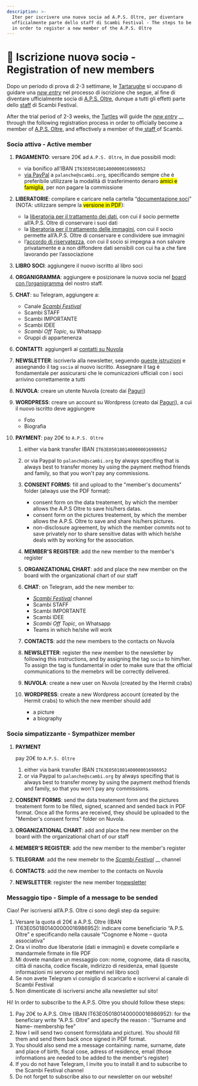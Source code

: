 ```yaml
---
description: >-
  Iter per iscrivere unə nuovə sociə ad A.P.S. Oltre, per diventare
  ufficialmente parte dello staff di Scambi Festival - The steps to be followed
  in order to register a new member of the A.P.S. Oltre
---
```


# 📩 Iscrizione nuovə sociə - Registration of new members

Dopo un periodo di prova di 2-3 settimane, le [Tartarughe](../base-knowledge/staff/teams.md#tartarughe) si occupano di guidare una [_new entry_](../base-knowledge/staff/new-entry.md) nel processo di iscrizione che segue, al fine di diventare ufficialmente sociə di [A.P.S. Oltre](./), dunque a tutti gli effetti parte dello [staff](../base-knowledge/staff/) di Scambi Festival.

After the trial period of 2-3 weeks, the [Turtles](../base-knowledge/staff/teams.md#tartarughe) will guide the [_new entry_](../base-knowledge/staff/new-entry.md) __ through the following registration process in order to officially become a member of [A.P.S. Oltre](./), and effectively a member of the[ staff ](../base-knowledge/staff/)of Scambi. &#x20;

### Sociə attivə - Active member&#x20;

1. **PAGAMENTO**: versare 20€ ad `A.P.S. Oltre`, in due possibili modi:
   * via bonifico all’IBAN `IT63E0501801400000016986952`
   * [via PayPal](https://manuale.scambi.org/paypal.me/apsoltre) a `palanche@scambi.org`, specificando sempre che è preferibile utilizzare la modalità di trasferimento denaro <mark style="background-color:yellow;">amici e famiglia</mark>, per non pagare la commissione
2. **LIBERATORIE**: compilare e caricare nella cartella “[documentazione soci](https://nuvola.scambi.org/f/118956)” (NOTA: utilizzare sempre la <mark style="background-color:yellow;">versione in PDF</mark>):
   * la [liberatoria per il trattamento dei dati](https://nuvola.scambi.org/s/RHPnZDRwJGAemtq), con cui il socio permette all’A.P.S. Oltre di conservare i suoi dati
   * la [liberatoria per il trattamento delle immagini](https://nuvola.scambi.org/s/RHPnZDRwJGAemtq), con cui il socio permette all’A.P.S. Oltre di conservare e condividere sue immagini
   * l’[accordo di riservatezza](https://nuvola.scambi.org/s/fkSYNNW7c9idwoq), con cui il socio si impegna a non salvare privatamente e a non diffondere dati sensibili con cui ha a che fare lavorando per l’associazione
3. **LIBRO SOCI**: aggiungere il nuovo iscritto al libro soci
4. **ORGANIGRAMMA**: aggiungere e posizionare lə nuovə sociə nel [board con l’organigramma](https://excalidraw.com/#room=070376fd2cc858d3ca9d,2ni3CTKNyeORDgZADqthww) del nostro staff.
5. **CHAT**: su Telegram, aggiungere a:
   * Canale [_Scambi Festival_](https://t.me/scambifestival)
   * Scambi STAFF
   * Scambi IMPORTANTE
   * Scambi IDEE
   * _Scambi Off Topic_, su Whatsapp
   * Gruppi di appartenenza
6. **CONTATTI**: aggiungerli ai [contatti su Nuvola](https://nuvola.scambi.org/apps/contacts)
7. **NEWSLETTER**: iscriverlə alla newsletter, seguendo [queste istruzioni](../base-knowledge/piattaforme-e-strumenti/buttondown.md) e assegnando il tag `sociə` al nuovo iscritto. Assegnare il tag è fondamentale per assicurarsi che le comunicazioni ufficiali con i soci arrivino correttamente a tutti
8. **NUVOLA**: creare un utente Nuvola (creato dai [Paguri](../base-knowledge/staff/teams.md#paguri))
9.  **WORDPRESS**: creare un account su Wordpress (creato dai [Paguri](../base-knowledge/staff/teams.md#paguri)), a cui il nuovo iscritto deve aggiungere

    * Foto
    * Biografia





1. **PAYMENT**: pay 20€ to  `A.P.S. Oltre`
   1. either via bank transfer IBAN `IT63E0501801400000016986952`
   2. or via Paypal to `palanche@scambi.org` by always specifing that is always best to transfer money by using the payment method friends and family, so that you won't pay any commissions.&#x20;
   3. **CONSENT FORMS**: fill and upload to the "member's documents" folder (always use the PDF format):
      * consent form on the data treatement, by which the member allows the A.P.S Oltre to save his/hers datas.&#x20;
      * consent form on the pictures treatement, by which the member allows the A.P.S. Oltre to save and share his/hers pictures.&#x20;
      * non-disclosure agreement, by which the member commits not to save privately nor to share sensitive datas with which he/she deals with by working for the association.&#x20;
   4. **MEMBER'S REGISTER**: add the new member to the member's register&#x20;
   5. **ORGANIZATIONAL CHART**: add and place the new member on the board with the organizational chart of our staff&#x20;
   6. **CHAT**: on Telegram, add the new member to:
      * [_Scambi Festival_](https://t.me/scambifestival) channel&#x20;
      * Scambi STAFF
      * Scambi IMPORTANTE
      * Scambi IDEE
      * _Scambi Off Topic_, on Whatsapp&#x20;
      * Teams in which he/she will work&#x20;
   7. **CONTACTS**: add the new members to the contacts on Nuvola&#x20;
   8. **NEWSLETTER**: register the new member to the newsletter by following this instructions, and by assigning the tag `sociə` to him/her. To assign the tag is fundamental in oder to make sure that the official communications to the memebrs will be correctly delivered. &#x20;
   9. **NUVOLA**: create a new user on Nuvola (created by the Hermit crabs)
   10. **WORDPRESS**: create a new Wordpress account (created by the Hermit crabs) to which the new member should add

       * a picture&#x20;
       * a biography&#x20;



### Sociə simpatizzante - Sympathizer member&#x20;

1.  **PAYMENT** &#x20;

    &#x20;pay 20€ to  `A.P.S. Oltre`

    1. either via bank transfer IBAN `IT63E0501801400000016986952`
    2. or via Paypal to `palanche@scambi.org` by always specifing that is always best to transfer money by using the payment method friends and family, so that you won't pay any commissions.&#x20;
2. **CONSENT FORMS**: send the data treatement form and the pictures treatement form to be filled, signed, scanned and sended back in PDF format. Once all the forms are received, they should be uploaded to the "Member's consent forms" folder on Nuvola.&#x20;
3. **ORGANIZATIONAL CHART**: add and place the new member on the board with the organizational chart of our staff&#x20;
4. **MEMBER'S REGISTER**: add the new member to the member's register
5. **TELEGRAM**: add the new memebr to the [_Scambi Festival_](https://t.me/scambifestival) __ channel&#x20;
6. **CONTACTS**: add the new member to the contacts on Nuvola&#x20;
7. **NEWSLETTER**:  register the new member to[newsletter](https://buttondown.email/scambi)





### Messaggio tipo - Simple of a message to be sended

Ciao! Per iscriversi all’A.P.S. Oltre ci sono degli step da seguire:

1. Versare la quota di 20€ a A.P.S. Oltre (IBAN IT63E0501801400000016986952): indicare come beneficiario “A.P.S. Oltre” e specificando nella causale “Cognome e Nome – quota associativa”
2. Ora vi inoltro due liberatorie (dati e immagini) e dovete compilarle e mandarmele firmate in file PDF
3. Mi dovete mandare un messaggio con: nome, cognome, data di nascita, città di nascita, codice fiscale, indirizzo di residenza, email (queste informazioni mi servono per mettervi nel libro soci)
4. Se non avete Telegram vi consiglio di scaricarlo e iscrivervi al canale di Scambi Festival
5. Non dimenticate di iscriversi anche alla newsletter sul sito!



Hi! In order to subscribe to the A.P.S. Oltre you should follow these steps:&#x20;

1. Pay 20€ to A.P.S. Oltre (IBAN IT63E0501801400000016986952): for the beneficiary write “A.P.S. Oltre” and specify the reason : “Surname and Name– membership fee"
2. Now I will send two consent forms(data and picture). You should fill them and send them back once signed in PDF format.&#x20;
3. You should also send me a message containing: name, surname, date and place of birth, fiscal cose, adress of residence, email (those informations are needed to be added to the member's register)&#x20;
4. If you do not have Telegram, I invite you to install it and to subscribe to the Scambi Festival channel &#x20;
5. Do not forget to subscribe also to our newsletter on our website!&#x20;

